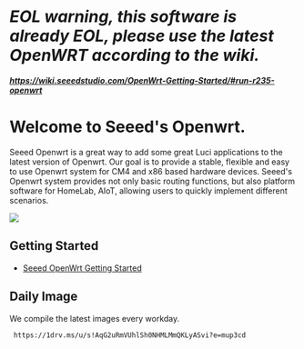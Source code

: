 # *EOL warning, this software is already EOL, please use the latest OpenWRT according to the wiki.*
***https://wiki.seeedstudio.com/OpenWrt-Getting-Started/#run-r235-openwrt***

# Welcome to Seeed's Openwrt.

  Seeed Openwrt is a great way to add some great Luci applications to the latest version of Openwrt. Our goal is to provide a stable, flexible and easy to use Openwrt system for CM4 and x86 based hardware devices. Seeed's Openwrt system provides not only basic routing functions, but also platform software for HomeLab, AIoT, allowing users to quickly implement different scenarios.
  
  ![](https://files.seeedstudio.com/products/110110110/Openwrt-services.png)
 ## Getting Started
 
 - [Seeed OpenWrt Getting Started](https://wiki.seeedstudio.com/OpenWrt-Getting-Started/)
 
 ## Daily Image
 We compile the latest images every workday.
 ```
  https://1drv.ms/u/s!AqG2uRmVUhlSh0NHMLMmQKLyASvi?e=mup3cd
 ```
